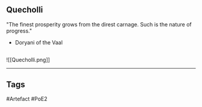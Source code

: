 ## Quecholli
"The finest prosperity grows from the direst
carnage. Such is the nature of progress."
- Doryani of the Vaal
##
![[Quecholli.png]]

---
## Tags
#Artefact
#PoE2